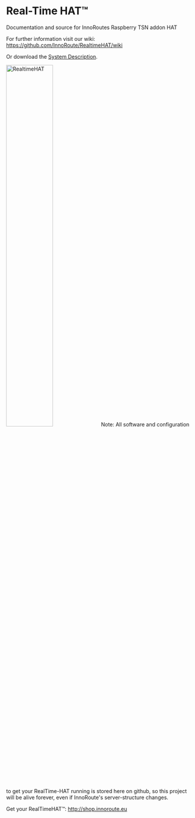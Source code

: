 Real-Time HAT™
===
Documentation and source for InnoRoutes Raspberry TSN addon HAT

For further information visit our wiki: https://github.com/InnoRoute/RealtimeHAT/wiki

Or download the [System Description](https://innoroute.com/download/systemdescription/). 

<img src="https://github.com/InnoRoute/RealtimeHAT/wiki/pictures/rthatnewpic.jpg" alt="RealtimeHAT" width="50%"/>
Note: All software and configuration to get your RealTime-HAT running is stored here on github, so this project will be alive forever, even if InnoRoute's server-structure changes.


Get your RealTimeHAT™: http://shop.innoroute.eu
